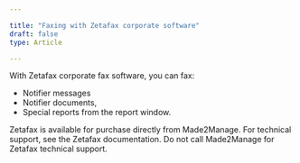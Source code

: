 ```yaml
---

title: "Faxing with Zetafax corporate software"
draft: false
type: Article

---
```


With Zetafax corporate fax software, you can fax:
-   Notifier messages 
-   Notifier documents, 
-   Special reports from the report window.

Zetafax is available for purchase directly from Made2Manage.
For technical support, see the Zetafax documentation. Do not call Made2Manage for Zetafax technical support.

​